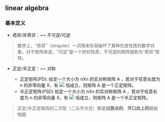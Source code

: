 ## linear algebra

### 基本定义

- 奇异/非奇异：== 不可逆/可逆

> 数学上，“奇异”（singular）一词用来形容破坏了某种优良性质的数学对象。对于矩阵来说，“可逆”是一个好的性质，不可逆的矩阵就称为“奇异”矩阵。

- 正定/半正定：== 对称

  - 正定矩阵(PD):  给定一个大小为 nXn 的实对称矩阵 A ，若对于任意长度为 n 的非零向量 X，有 ![](https://www.zhihu.com/equation?tex=X%5ETAX%3E0) 恒成立，则矩阵 A 是一个正定矩阵。  
  - 半正定矩阵(PSD)  给定一个大小为 nXn 的实对称矩阵 A ，若对于任意长度为 n 的非零向量 X，有 ![](https://www.zhihu.com/equation?tex=X%5ETAX≥0) 恒成立，则矩阵 A 是一个半正定矩阵。

> 正定/半正定矩阵的二次型（二元齐次式）都是**过原点的**、**开口向上的**超抛物面


